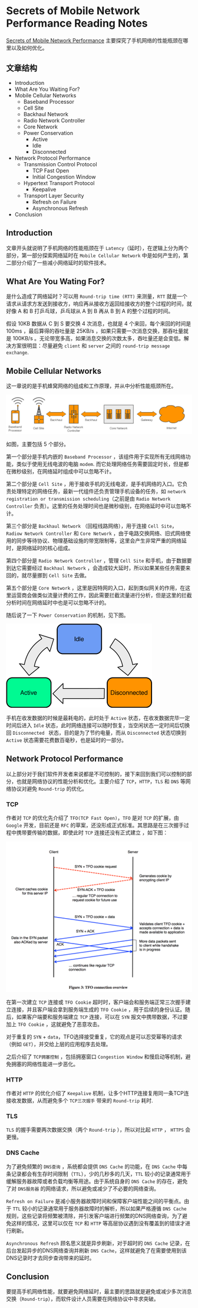 # Secrets of Mobile Network Performance Reading Notes

[Secrets of Mobile Network Performance](http://aosabook.org/en/posa/secrets-of-mobile-network-performance.html) 主要探究了手机网络的性能瓶颈在哪里以及如何优化。

## 文章结构

* Introduction
* What Are You Waiting For?
* Mobile Cellular Networks
	* Baseband Processor
	* Cell Site
	* Backhaul Network
	* Radio Network Controller
	* Core Network
	* Power Conservation
		* Active
		* Idle
		* Disconnected
* Network Protocol Performance
	* Transmission Control Protocol
		* TCP Fast Open
		* Initial Congestion Window
	* Hypertext Transport Protocol
		* Keepalive
	* Transport Layer Security
		* Refresh on Failure
		* Asynchronous Refresh
* Conclusion

## Introduction

文章开头就说明了手机网络的性能瓶颈在于 `Latency`（延时），在逻辑上分为两个部分，第一部分探索网络延时在 `Mobile Cellular Network` 中是如何产生的，第二部分介绍了一些减小网络延时的软件技术。

## What Are You Wating For?

是什么造成了网络延时？可以用 `Round-trip time (RTT)` 来测量，`RTT` 就是一个请求从请求方发送到接收方，响应再从接收方返回给接收方的整个过程的时间，就好像 A 和 B 打乒乓球，乒乓球从 A 到 B 再从 B 到 A 的整个过程的时间。

假设 10KB 数据从 C 到 S 要交换 4 次消息，也就是 4 个来回，每个来回的时间是 100ms ，最后算得的吞吐量是 25KB/s ，如果只需要一次消息交换，那吞吐量就是 100KB/s 。无论带宽多高，如果消息交换的次数太多，吞吐量还是会变低。解决方案很明显：尽量避免 `client` 和 `server` 之间的 `round-trip message exchange`.

## Mobile Cellular Networks

这一章说的是手机蜂窝网络的组成和工作原理，并从中分析性能瓶颈所在。

![Figure 1](./2016-01-30-POSA-secrets-of-mobile-network-performance/Mobile-CellularNetworks-architecture.png)

如图，主要包括 5 个部分。

第一个部分是手机内嵌的 `Baseband Processor` ，该组件用于实现所有无线网络功能，类似于使用无线电波的电脑 `modem`. 而它处理网络任务需要固定时长，但是都在微秒级别，在网络延时组成中可以忽略不计。

第二个部分是 `Cell Site` ，用于接收手机的无线电波，是手机网络的入口。它负责处理特定的网络任务，最新一代组件还负责管理手机设备的任务，如 `network registration or transmission scheduling`（之前是由 `Radio Network Controller` 负责）。这里的任务处理时间也是微秒级别，在网络延时中可以忽略不计。

第三个部分是 `Backhaul Network` （回程线路网络），用于连接 `Cell Site`， `Radiow Network Controller` 和 `Core Network` ，由于电路交换网络、旧式网络使用的同步等待协议、物理基础设施的带宽限制等，这里会产生非常严重的网络延时，是网络延时的核心组成。

第四个部分是 `Radio Network Controller` ，管理 `Cell Site` 和手机，由于数据要到达它需要经过 `Backhaul Network` ，会造成较大延时，所以如果某些任务需要来回的，就尽量挪到 `Cell Site` 去做。

第五个部分是 `Core Network` ，这里是因特网的入口，起到类似网关的作用，在这里运营商会做类似流量计费的工作，因此需要拦截流量进行分析，但是这里的拦截分析时间在网络延时中也是可以忽略不计的。

随后说了一下 `Power Conservation` 的机制，见下图。

![Figure 2](./2016-01-30-POSA-secrets-of-mobile-network-performance/Power-Conservation.png)

手机在收发数据的时候是最耗电的，此时处于 `Active` 状态，在收发数据完毕一定时间后进入 `Idle` 状态，此时网络连接可以随时恢复，当空闲状态一定时间后切换回 `Disconnected ` 状态，目的是为了节约电量，而从 `Disconnected` 状态切换到 `Active` 状态需要花费数百毫秒，也是延时的一部分。

## Network Protocol Performance

以上部分对于我们软件开发者来说都是不可控制的，接下来回到我们可以控制的部分，也就是网络协议的性能分析和优化。主要介绍了 `TCP`，`HTTP`，`TLS` 和 `DNS` 等网络协议对避免 `Round-trip` 的优化。

### TCP

作者对 `TCP` 的优化先介绍了 `TFO(TCP Fast Open)`，`TFO` 是对 `TCP` 的扩展，由 `Google` 开发，目前还是 `RFC` 的草案，还没形成正式标准。其思路是在三次握手过程中携带要传输的数据，即使此时 `TCP` 连接还没有正式建立 ，如下图：

![Figure 3](./2016-01-30-POSA-secrets-of-mobile-network-performance/TFO.png)

在第一次建立 `TCP` 连接或 `TFO Cookie` 超时时，客户端会和服务端正常三次握手建立连接，并且客户端会拿到服务端生成的 `TFO Cookie` ，用于后续的身份认证。随后，如果客户端要和服务端建立 `TCP` 连接，可以在 `SYN` 报文中携带数据，不过要加上 `TFO Cookie` ，这就避免了恶意攻击。

对于重复的 `SYN` + `data`，TFO选择接受重复，它的观点是可以忍受幂等的请求（例如 `GET`），并交给上层的应用程序去处理。

之后介绍了 `TCP拥塞控制` ，包括拥塞窗口 `Congestion Window` 和慢启动等机制，避免拥塞的网络性能进一步恶化。

### HTTP

作者对 `HTTP` 的优化介绍了 `Keepalive` 机制，让多个HTTP连接复用同一条TCP连接收发数据，从而避免多个 `TCP三次握手` 带来的 `Round-trip` 耗时.

### TLS

`TLS` 的握手需要两次数据交换（两个 `Round-trip` ），所以对比起 `HTTP` ， `HTTPS` 会更慢。

### DNS Cache

为了避免频繁的 `DNS查询` ，系统都会提供 `DNS Cache` 的功能，在 `DNS Cache` 中每条记录都会有生存时间限制（`TTL`），少的几秒多的几天，`TTL` 较小的记录通常用于缓解服务器故障或者负载均衡等用途。由于系统自身的 `DNS Cache` 的存在，避免了对 `DNS服务器` 的网络请求，所以避免或减少了不必要的网络查询。

`Refresh on Failure` 是减小服务器故障时间和保障客户端性能之间的平衡点。由于 `TTL` 较小的记录通常用于服务器故障时的解析，所以如果严格遵循 `DNS Cache` 规则，这些记录将频繁被清除，并引发客户端进行频繁的DNS网络查询，为了避免这样的情况，这里可以仅在 `TCP` 和 `HTTP` 等高层协议遇到没有覆盖到的错误才进行刷新。

`Asynchronous Refresh` 顾名思义就是异步刷新，对于超时的 `DNS Cache` 记录，在后台发起异步的DNS网络查询并刷新 `DNS Cache`，这样就避免了在需要使用到该DNS记录时才去同步查询带来的延时。

## Conclusion

要提高手机网络性能，就要避免网络延时，最主要的思路就是避免或减少多次消息交换（`Round-trip`），而软件设计人员需要在网络协议中寻求突破。
